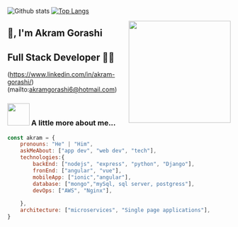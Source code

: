 ![Github stats](https://github-readme-stats.vercel.app/api?username=akram-gorashi&theme=highcontrast&show_icons=true&count_private=true)
[![Top Langs](https://github-readme-stats.vercel.app/api/top-langs/?username=akram-gorashi&layout=compact&theme=radical)](https://github.com/akram-gorashi/github-readme-stats)



<img align='right' src="https://media.giphy.com/media/M9gbBd9nbDrOTu1Mqx/giphy.gif" width="230">

## 🙏, I'm Akram Gorashi
## Full Stack Developer 👨‍💻

(https://www.linkedin.com/in/akram-gorashi/)
(mailto:akramgorashi6@hotmail.com)


### <img src="https://media.giphy.com/media/VgCDAzcKvsR6OM0uWg/giphy.gif" width="50"> A little more about me...  

```javascript
const akram = {
    pronouns: "He" | "Him",
    askMeAbout: ["app dev", "web dev", "tech"],
    technologies:{
        backEnd: ["nodejs", "express", "python", "Django"],
        fronEnd: ["angular", "vue"],
        mobileApp: ["ionic","angular"],
        database: ["mongo","mySql, sql server, postgress"],
        devOps: ["AWS", "Nginx"],
   
    },
    architecture: ["microservices", "Single page applications"],
}
```
